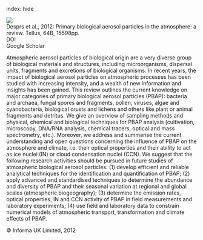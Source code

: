 index: hide

<div class="Citation">
    <div class="Citation-thumb CitationThumb-linked"  data-href="https://doi.org/10.3402/tellusb.v64i0.15598">
      <img src="https://static.claimspace.cloud/climate-study-static/refs/thumbs/7/Desprs_et_al_2012-thumb.png" />
    </div>

  <div class="Citation-body">
    <div class="Citation-text">Desprs et al., 2012: Primary biological aerosol particles in the atmosphere: a review. <span class="Article-journal">Tellus, </span><span class="Article-volume">64B, </span>15598pp.</div>
    <div class="Citation-links">
      <div class="CitationLink" data-href="https://doi.org/10.3402/tellusb.v64i0.15598">
        <div class="CitationLink-icon CitationLink-Doi"></div>
        <div class="CitationLink-text">DOI</div>
      </div>
      <div class="CitationLink" data-href="https://scholar.google.com/scholar?q=10.3402/tellusb.v64i0.15598">
        <div class="CitationLink-icon CitationLink-Scholar"></div>
        <div class="CitationLink-text">Google Scholar</div>
      </div>
    </div>
  </div>
</div>

Atmospheric aerosol particles of biological origin are a very diverse group of biological materials and structures, including microorganisms, dispersal units, fragments and excretions of biological organisms. In recent years, the impact of biological aerosol particles on atmospheric processes has been studied with increasing intensity, and a wealth of new information and insights has been gained. This review outlines the current knowledge on major categories of primary biological aerosol particles (PBAP): bacteria and archaea, fungal spores and fragments, pollen, viruses, algae and cyanobacteria, biological crusts and lichens and others like plant or animal fragments and detritus. We give an overview of sampling methods and physical, chemical and biological techniques for PBAP analysis (cultivation, microscopy, DNA/RNA analysis, chemical tracers, optical and mass spectrometry, etc.). Moreover, we address and summarise the current understanding and open questions concerning the influence of PBAP on the atmosphere and climate, i.e. their optical properties and their ability to act as ice nuclei (IN) or cloud condensation nuclei (CCN). We suggest that the following research activities should be pursued in future studies of atmospheric biological aerosol particles: (1) develop efficient and reliable analytical techniques for the identification and quantification of PBAP; (2) apply advanced and standardised techniques to determine the abundance and diversity of PBAP and their seasonal variation at regional and global scales (atmospheric biogeography); (3) determine the emission rates, optical properties, IN and CCN activity of PBAP in field measurements and laboratory experiments; (4) use field and laboratory data to constrain numerical models of atmospheric transport, transformation and climate effects of PBAP.

<div class="Citation-copy">
&copy; Informa UK Limited, 2012
</div>